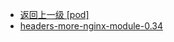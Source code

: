 - [返回上一级 [pod]](page/服务部署/Nginx/模板/nginx-1.24.0/Openresty/openresty-1.21.4.3-win64/pod/)
- [headers-more-nginx-module-0.34](page/服务部署/Nginx/模板/nginx-1.24.0/Openresty/openresty-1.21.4.3-win64/pod/headers-more-nginx-module-0.34/)
